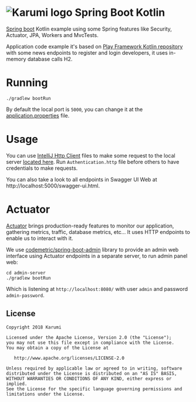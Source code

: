 # ![Karumi logo][karumilogo] Spring Boot Kotlin

[Spring boot][springboot] Kotlin example using some Spring features like Security, Actuator, JPA, Workers and MvcTests.

Application code example it's based on [Play Framework Kotlin repository][playframeworkkotlin] with some news endpoints 
to register and login developers, it uses in-memory database calls H2.


Running
================
```
./gradlew bootRun
```

By default the local port is `5000`, you can change it at the [application.properties][properties] file.

Usage
================
You can use [IntelliJ Http Client][httpclient] files to make some request to the local server [located here][httpfiles]. 
Run `Authentication.http` file before others to have credentials to make requests. 

You can also take a look to all endpoints in Swagger UI Web at http://localhost:5000/swagger-ui.html. 

Actuator
================
[Actuator][actuator] brings production-ready features to monitor our application, gathering metrics, traffic, database metrics, etc...
It uses HTTP endpoints to enable us to interact with it. 

We use [codemetric/spring-boot-admin][codemetric] library to provide an admin web interface using Actuator endpoints in a 
separate server, to run admin panel web: 

```
cd admin-server  
./gradlew bootRun
```

Which is listening at `http://localhost:8080/` with user `admin` and password `admin-password`.


License
-------

    Copyright 2018 Karumi

    Licensed under the Apache License, Version 2.0 (the "License");
    you may not use this file except in compliance with the License.
    You may obtain a copy of the License at

       http://www.apache.org/licenses/LICENSE-2.0

    Unless required by applicable law or agreed to in writing, software
    distributed under the License is distributed on an "AS IS" BASIS,
    WITHOUT WARRANTIES OR CONDITIONS OF ANY KIND, either express or implied.
    See the License for the specific language governing permissions and
    limitations under the License.

[karumilogo]: https://cloud.githubusercontent.com/assets/858090/11626547/e5a1dc66-9ce3-11e5-908d-537e07e82090.png
[codemetric]: https://github.com/codecentric/spring-boot-admin
[actuator]: https://www.baeldung.com/spring-boot-actuators
[properties]: https://github.com/Karumi/SpringBootKotlin/blob/master/src/main/resources/application.properties
[httpfiles]: https://github.com/Karumi/SpringBootKotlin/tree/master/src/main/requests
[httpclient]: https://www.jetbrains.com/help/idea/http-client-in-product-code-editor.html
[playframeworkkotlin]: https://github.com/Karumi/play-framework-kotlin
[springboot]: https://spring.io/projects/spring-boot

